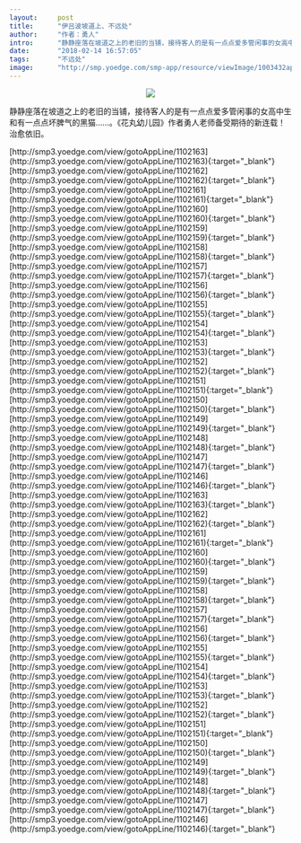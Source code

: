 ```yaml
---
layout:     post
title:      "伊吕波坡道上、不远处"
author:     "作者：勇人"
intro:      "静静座落在坡道之上的老旧的当铺，接待客人的是有一点点爱多管闲事的女高中生和有一点点坏脾气的黑猫……。《花丸幼儿园》作者勇人老师备受期待的新连载！治愈依旧。"
date:       "2018-02-14 16:57:05"
tags:       "不远处"
image:      "http://smp.yoedge.com/smp-app/resource/viewImage/1003432appline.png"
---
```

<div style="text-align: center">
<p><img src="http://smp.yoedge.com/smp-app/resource/viewImage/1003432appline.png"/></p>
</div>
<p class="post-meta">
<span>静静座落在坡道之上的老旧的当铺，接待客人的是有一点点爱多管闲事的女高中生和有一点点坏脾气的黑猫……。《花丸幼儿园》作者勇人老师备受期待的新连载！治愈依旧。</span>
</p>
[http://smp3.yoedge.com/view/gotoAppLine/1102163](http://smp3.yoedge.com/view/gotoAppLine/1102163){:target="_blank"}
[http://smp3.yoedge.com/view/gotoAppLine/1102162](http://smp3.yoedge.com/view/gotoAppLine/1102162){:target="_blank"}
[http://smp3.yoedge.com/view/gotoAppLine/1102161](http://smp3.yoedge.com/view/gotoAppLine/1102161){:target="_blank"}
[http://smp3.yoedge.com/view/gotoAppLine/1102160](http://smp3.yoedge.com/view/gotoAppLine/1102160){:target="_blank"}
[http://smp3.yoedge.com/view/gotoAppLine/1102159](http://smp3.yoedge.com/view/gotoAppLine/1102159){:target="_blank"}
[http://smp3.yoedge.com/view/gotoAppLine/1102158](http://smp3.yoedge.com/view/gotoAppLine/1102158){:target="_blank"}
[http://smp3.yoedge.com/view/gotoAppLine/1102157](http://smp3.yoedge.com/view/gotoAppLine/1102157){:target="_blank"}
[http://smp3.yoedge.com/view/gotoAppLine/1102156](http://smp3.yoedge.com/view/gotoAppLine/1102156){:target="_blank"}
[http://smp3.yoedge.com/view/gotoAppLine/1102155](http://smp3.yoedge.com/view/gotoAppLine/1102155){:target="_blank"}
[http://smp3.yoedge.com/view/gotoAppLine/1102154](http://smp3.yoedge.com/view/gotoAppLine/1102154){:target="_blank"}
[http://smp3.yoedge.com/view/gotoAppLine/1102153](http://smp3.yoedge.com/view/gotoAppLine/1102153){:target="_blank"}
[http://smp3.yoedge.com/view/gotoAppLine/1102152](http://smp3.yoedge.com/view/gotoAppLine/1102152){:target="_blank"}
[http://smp3.yoedge.com/view/gotoAppLine/1102151](http://smp3.yoedge.com/view/gotoAppLine/1102151){:target="_blank"}
[http://smp3.yoedge.com/view/gotoAppLine/1102150](http://smp3.yoedge.com/view/gotoAppLine/1102150){:target="_blank"}
[http://smp3.yoedge.com/view/gotoAppLine/1102149](http://smp3.yoedge.com/view/gotoAppLine/1102149){:target="_blank"}
[http://smp3.yoedge.com/view/gotoAppLine/1102148](http://smp3.yoedge.com/view/gotoAppLine/1102148){:target="_blank"}
[http://smp3.yoedge.com/view/gotoAppLine/1102147](http://smp3.yoedge.com/view/gotoAppLine/1102147){:target="_blank"}
[http://smp3.yoedge.com/view/gotoAppLine/1102146](http://smp3.yoedge.com/view/gotoAppLine/1102146){:target="_blank"}
[http://smp3.yoedge.com/view/gotoAppLine/1102163](http://smp3.yoedge.com/view/gotoAppLine/1102163){:target="_blank"}
[http://smp3.yoedge.com/view/gotoAppLine/1102162](http://smp3.yoedge.com/view/gotoAppLine/1102162){:target="_blank"}
[http://smp3.yoedge.com/view/gotoAppLine/1102161](http://smp3.yoedge.com/view/gotoAppLine/1102161){:target="_blank"}
[http://smp3.yoedge.com/view/gotoAppLine/1102160](http://smp3.yoedge.com/view/gotoAppLine/1102160){:target="_blank"}
[http://smp3.yoedge.com/view/gotoAppLine/1102159](http://smp3.yoedge.com/view/gotoAppLine/1102159){:target="_blank"}
[http://smp3.yoedge.com/view/gotoAppLine/1102158](http://smp3.yoedge.com/view/gotoAppLine/1102158){:target="_blank"}
[http://smp3.yoedge.com/view/gotoAppLine/1102157](http://smp3.yoedge.com/view/gotoAppLine/1102157){:target="_blank"}
[http://smp3.yoedge.com/view/gotoAppLine/1102156](http://smp3.yoedge.com/view/gotoAppLine/1102156){:target="_blank"}
[http://smp3.yoedge.com/view/gotoAppLine/1102155](http://smp3.yoedge.com/view/gotoAppLine/1102155){:target="_blank"}
[http://smp3.yoedge.com/view/gotoAppLine/1102154](http://smp3.yoedge.com/view/gotoAppLine/1102154){:target="_blank"}
[http://smp3.yoedge.com/view/gotoAppLine/1102153](http://smp3.yoedge.com/view/gotoAppLine/1102153){:target="_blank"}
[http://smp3.yoedge.com/view/gotoAppLine/1102152](http://smp3.yoedge.com/view/gotoAppLine/1102152){:target="_blank"}
[http://smp3.yoedge.com/view/gotoAppLine/1102151](http://smp3.yoedge.com/view/gotoAppLine/1102151){:target="_blank"}
[http://smp3.yoedge.com/view/gotoAppLine/1102150](http://smp3.yoedge.com/view/gotoAppLine/1102150){:target="_blank"}
[http://smp3.yoedge.com/view/gotoAppLine/1102149](http://smp3.yoedge.com/view/gotoAppLine/1102149){:target="_blank"}
[http://smp3.yoedge.com/view/gotoAppLine/1102148](http://smp3.yoedge.com/view/gotoAppLine/1102148){:target="_blank"}
[http://smp3.yoedge.com/view/gotoAppLine/1102147](http://smp3.yoedge.com/view/gotoAppLine/1102147){:target="_blank"}
[http://smp3.yoedge.com/view/gotoAppLine/1102146](http://smp3.yoedge.com/view/gotoAppLine/1102146){:target="_blank"}


